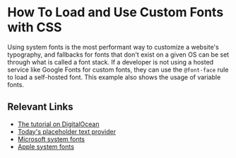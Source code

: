 # How To Load and Use Custom Fonts with CSS

Using system fonts is the most performant way to customize a website's typography, and fallbacks for fonts that don't exist on a given OS can be set through what is called a font stack. If a developer is not using a hosted service like Google Fonts for custom fonts, they can use the `@font-face` rule to load a self-hosted font. This example also shows the usage of variable fonts.

## Relevant Links

- [The tutorial on DigitalOcean](https://www.digitalocean.com/community/tutorials/how-to-load-and-use-custom-fonts-with-css)
- [Today's placeholder text provider](https://litipsum.com/)
- [Microsoft system fonts](https://docs.microsoft.com/en-us/typography/fonts/windows_11_font_list)
- [Apple system fonts](https://developer.apple.com/fonts/system-fonts/)

